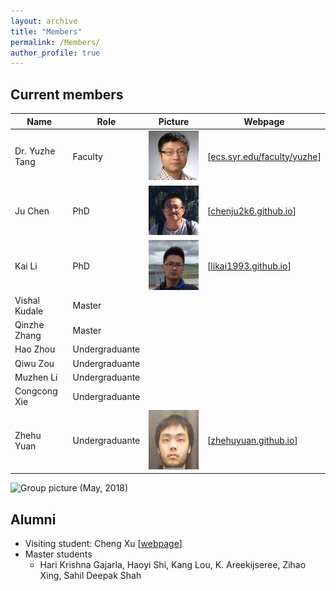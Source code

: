```yaml
---
layout: archive
title: "Members"
permalink: /Members/
author_profile: true
---
```


Current members
---

| Name | Role | Picture | Webpage |
| ---- | --- | --- | --- |
| Dr. Yuzhe Tang | Faculty | ![](../images/Yuzhe-Richard.jpg) | [[ecs.syr.edu/faculty/yuzhe](http://ecs.syr.edu/faculty/yuzhe)] |
| Ju Chen | PhD | ![](../images/ju2.jpg) | [[chenju2k6.github.io](http://chenju2k6.github.io/)] |
| Kai Li | PhD | ![](../images/kai1.jpeg) | [[likai1993.github.io](http://likai1993.github.io)] |
| Vishal Kudale | Master | |
| Qinzhe Zhang | Master | |
| Hao Zhou | Undergraduante | |
| Qiwu Zou | Undergraduante | | | 
| Muzhen Li | Undergraduante | |
| Congcong Xie | Undergraduante | |
| Zhehu Yuan | Undergraduante | ![](../images/zhehu.jpg) | [[zhehuyuan.github.io](https://zhehuyuan.github.io/)] |

![Group picture (May, 2018)](../images/group_2018.05-small.jpg)


Alumni
---

- Visiting student: Cheng Xu [[webpage](https://xuc.me/)]
- Master students
    - Hari Krishna Gajarla, Haoyi Shi, Kang Lou, K. Areekijseree, Zihao Xing, Sahil Deepak Shah

